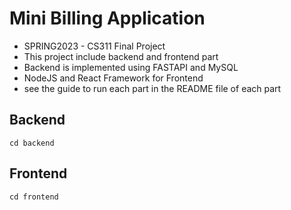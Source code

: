 # Mini Billing Application
- SPRING2023 - CS311 Final Project
- This project include backend and frontend part
- Backend is implemented using FASTAPI and MySQL
- NodeJS and React Framework for Frontend 
- see the guide to run each part in the README file of each part

## Backend
```
cd backend
```

## Frontend
```
cd frontend
```